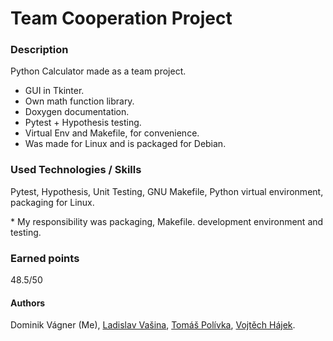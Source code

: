 # Team Cooperation Project 

### Description
Python Calculator made as a team project. 
-   GUI in Tkinter.
-   Own math function library.
-   Doxygen documentation.
-   Pytest + Hypothesis testing.
-   Virtual Env and Makefile, for convenience.
-   Was made for Linux and is packaged for Debian.

### Used Technologies / Skills
Pytest, Hypothesis, Unit Testing, GNU Makefile, Python virtual environment, packaging for Linux.

\* My responsibility was packaging, Makefile. development environment and testing.


### Earned points
48.5/50

#### Authors
Dominik Vágner (Me),
[Ladislav Vašina](https://github.com/LadislavVasina1), 
[Tomáš Polívka](https://github.com/Polivec),
[Vojtěch Hájek](https://github.com/BabushkaBoi1).
